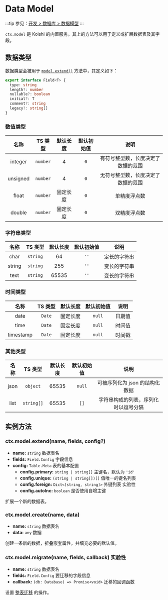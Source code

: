 # Data Model

:::tip
参见：[开发 > 数据库 > 数据模型](../../guide/database/model.md)
:::

`ctx.model` 是 Koishi 的内置服务。其上的方法可以用于定义或扩展数据表及其字段。

## 数据类型

数据类型会被用于 [`model.extend()`](#model-extend) 方法中，其定义如下：

```ts
export interface Field<T> {
  type: string
  length?: number
  nullable?: boolean
  initial?: T
  comment?: string
  legacy?: string[]
}
```

### 数值类型

|    名称    |   TS 类型  | 默认长度 | 默认初始值 |         说明        |
| :------: | :------: | :--: | :---: | :---------------: |
|  integer | `number` |   4  |  `0`  | 有符号整型数，长度决定了数据的范围 |
| unsigned | `number` |   4  |  `0`  | 无符号整型数，长度决定了数据的范围 |
|   float  | `number` | 固定长度 |  `0`  |       单精度浮点数      |
|  double  | `number` | 固定长度 |  `0`  |       双精度浮点数      |

### 字符串类型

|   名称   |   TS 类型  |  默认长度 | 默认初始值 |   说明   |
| :----: | :------: | :---: | :---: | :----: |
|  char  | `string` |   64  |  `''` | 定长的字符串 |
| string | `string` |  255  |  `''` | 变长的字符串 |
|  text  | `string` | 65535 |  `''` | 变长的字符串 |

### 时间类型

|     名称    |  TS 类型 | 默认长度 |  默认初始值 |  说明 |
| :-------: | :----: | :--: | :----: | :-: |
|    date   | `Date` | 固定长度 | `null` | 日期值 |
|    time   | `Date` | 固定长度 | `null` | 时间值 |
| timestamp | `Date` | 固定长度 | `null` | 时间戳 |

### 其他类型

|  名称  |    TS 类型   |  默认长度 |  默认初始值 |         说明         |
| :--: | :--------: | :---: | :----: | :----------------: |
| json |  `object`  | 65535 | `null` | 可被序列化为 json 的结构化数据 |
| list | `string[]` | 65535 |  `[]`  | 字符串构成的列表，序列化时以逗号分隔 |

## 实例方法

### ctx.model.extend(name, fields, config?)

- **name:** `string` 数据表名
- **fields:** `Field.Config` 字段信息
- **config:** `Table.Meta` 表的基本配置
  - **config.primary:** `string | string[]` 主键名，默认为 `'id'`
  - **config.unique:** `(string | string[])[]` 值唯一的键名列表
  - **config.foreign:** `Dict<[string, string]>` 外键列表 <badge type="warning">实验性</badge>
  - **config.autoInc:** `boolean` 是否使用自增主键

扩展一个新的数据表。

### ctx.model.create(name, data)

- **name:** `string` 数据表名
- **data:** `any` 数据

创建一条新的数据，折叠嵌套属性，并填充必要的默认值。

### ctx.model.migrate(name, fields, callback) <badge type="warning">实验性</badge>

- **name:** `string` 数据表名
- **fields:** `Field.Config` 要迁移的字段信息
- **callback:** `(db: Database) => Promise<void>` 迁移的回调函数

设置 [整表迁移](../../guide/database/model.md#整表迁移) 的操作。
